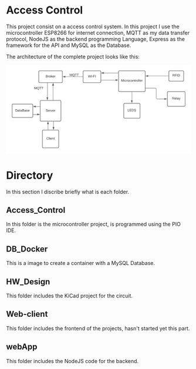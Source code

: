 # Access Control
This project consist on a access control system. In this project I use the microcontroller ESP8266 for internet connection, MQTT as my data transfer protocol, NodeJS as the backend programming Language, Express as the framework for the API and MySQL as the Database.</br>

The architecture of the complete project looks like this: </br>

![all text](./images/ProjectArchitecture.png)

# Directory
In this section I discribe briefly what is each folder.</br>

## Access_Control
In this folder is the microcontroller project, is programmed using the PIO IDE.</br>

## DB_Docker
This is a image to create a container with a MySQL Database.</br>

## HW_Design
This folder includes the KiCad project for the circuit.</br>

## Web-client
This folder includes the frontend of the projects, hasn't started yet this part.</br>

## webApp
This folder includes the NodeJS code for the backend.</br>
